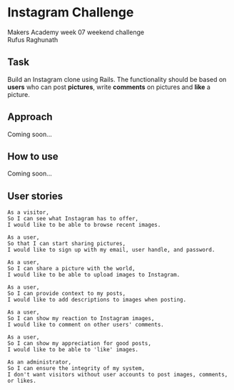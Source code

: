 Instagram Challenge
===================
Makers Academy week 07 weekend challenge<br>
Rufus Raghunath<br>


Task
-----

Build an Instagram clone using Rails. The functionality should be based on **users** who can post **pictures**, write **comments** on pictures and **like** a picture.


Approach
-----

Coming soon...


How to use
-----

Coming soon...


User stories
-----

```
As a visitor,
So I can see what Instagram has to offer,
I would like to be able to browse recent images.
```
```
As a user,
So that I can start sharing pictures,
I would like to sign up with my email, user handle, and password.
```
```
As a user,
So I can share a picture with the world,
I would like to be able to upload images to Instagram.
```
```
As a user,
So I can provide context to my posts,
I would like to add descriptions to images when posting.
```
```
As a user,
So I can show my reaction to Instagram images,
I would like to comment on other users' comments.
```
```
As a user,
So I can show my appreciation for good posts,
I would like to be able to 'like' images.
```
```
As an administrator,
So I can ensure the integrity of my system,
I don't want visitors without user accounts to post images, comments, or likes.
```
